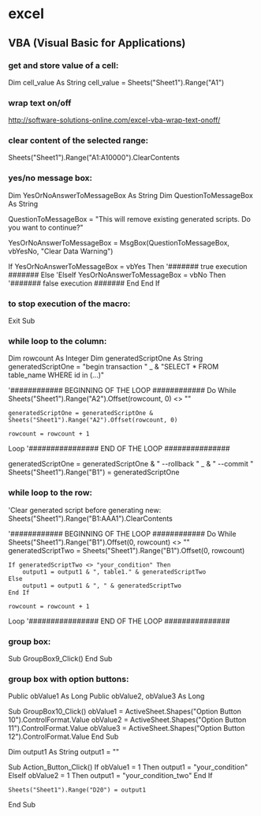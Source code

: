 # excel

## VBA (Visual Basic for Applications)

### get and store value of a cell:

Dim cell_value As String
cell_value = Sheets("Sheet1").Range("A1")

### wrap text on/off

http://software-solutions-online.com/excel-vba-wrap-text-onoff/

### clear content of the selected range:

Sheets("Sheet1").Range("A1:A10000").ClearContents

### yes/no message box:

Dim YesOrNoAnswerToMessageBox As String
Dim QuestionToMessageBox As String

QuestionToMessageBox = "This will remove existing generated scripts. Do you want to continue?"

YesOrNoAnswerToMessageBox = MsgBox(QuestionToMessageBox, vbYesNo, "Clear Data Warning")

If YesOrNoAnswerToMessageBox = vbYes Then
	'#######    true execution   #######
Else 'ElseIf YesOrNoAnswerToMessageBox = vbNo Then
	'#######    false execution   #######
End
End If

### to stop execution of the macro:

Exit Sub

### while loop to the column:

Dim rowcount As Integer
Dim generatedScriptOne As String
generatedScriptOne = "begin transaction " _
									& "SELECT * FROM table_name WHERE id in (...)"

 '############    BEGINNING OF THE LOOP    ############
Do While Sheets("Sheet1").Range("A2").Offset(rowcount, 0) <> ""

	generatedScriptOne = generatedScriptOne &  Sheets("Sheet1").Range("A2").Offset(rowcount, 0)
	
	rowcount = rowcount + 1
Loop
'################  END OF THE LOOP  ###############

generatedScriptOne = generatedScriptOne & " --rollback " _
									& " --commit "
Sheets("Sheet1").Range("B1") = generatedScriptOne

### while loop to the row:

'Clear generated script before generating new:
Sheets("Sheet1").Range("B1:AAA1").ClearContents

 '############    BEGINNING OF THE LOOP    ############
Do While Sheets("Sheet1").Range("B1").Offset(0, rowcount) <> ""
	generatedScriptTwo = Sheets("Sheet1").Range("B1").Offset(0, rowcount)
   
	If generatedScriptTwo <> "your_condition" Then
		output1 = output1 & ", table1." & generatedScriptTwo
	Else
		output1 = output1 & ", " & generatedScriptTwo
	End If

	rowcount = rowcount + 1
Loop
'################  END OF THE LOOP  ###############


### group box:

Sub GroupBox9_Click()
End Sub

### group box with option buttons:
Public obValue1 As Long
Public obValue2, obValue3 As Long

Sub GroupBox10_Click()
    obValue1 = ActiveSheet.Shapes("Option Button 10").ControlFormat.Value
    obValue2 = ActiveSheet.Shapes("Option Button 11").ControlFormat.Value
    obValue3 = ActiveSheet.Shapes("Option Button 12").ControlFormat.Value
End Sub

Dim output1 As String
    output1 = ""
	
Sub Action_Button_Click()
	If obValue1 = 1 Then
        output1 = "your_condition"
    ElseIf obValue2 = 1 Then
        output1 = "your_condition_two"
    End If
	
	Sheets("Sheet1").Range("D20") = output1
End Sub
